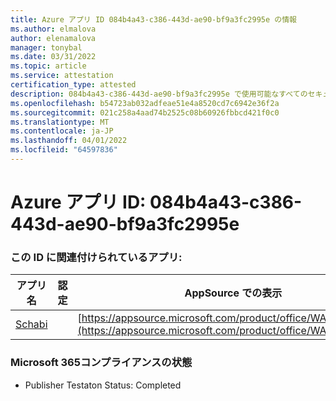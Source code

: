 ```yaml
---
title: Azure アプリ ID 084b4a43-c386-443d-ae90-bf9a3fc2995e の情報
ms.author: elmalova
author: elenamalova
manager: tonybal
ms.date: 03/31/2022
ms.topic: article
ms.service: attestation
certification_type: attested
description: 084b4a43-c386-443d-ae90-bf9a3fc2995e で使用可能なすべてのセキュリティおよびコンプライアンス情報。
ms.openlocfilehash: b54723ab032adfeae51e4a8520cd7c6942e36f2a
ms.sourcegitcommit: 021c258a4aad74b2525c08b60926fbbcd421f0c0
ms.translationtype: MT
ms.contentlocale: ja-JP
ms.lasthandoff: 04/01/2022
ms.locfileid: "64597836"
---
```

# <a name="azure-app-id-084b4a43-c386-443d-ae90-bf9a3fc2995e"></a>Azure アプリ ID: 084b4a43-c386-443d-ae90-bf9a3fc2995e


### <a name="apps-associated-with-this-id"></a>この ID に関連付けられているアプリ:
| **アプリ名** | **認定** | **AppSource での表示** |
|--------------|---------------|-----------------------|
| [Schabi](../forward/WA200003728.md) |  | [https://appsource.microsoft.com/product/office/WA200003728](https://appsource.microsoft.com/product/office/WA200003728) |

### <a name="microsoft-365-app-compliance-status"></a>Microsoft 365コンプライアンスの状態
- Publisher Testaton Status: Completed
